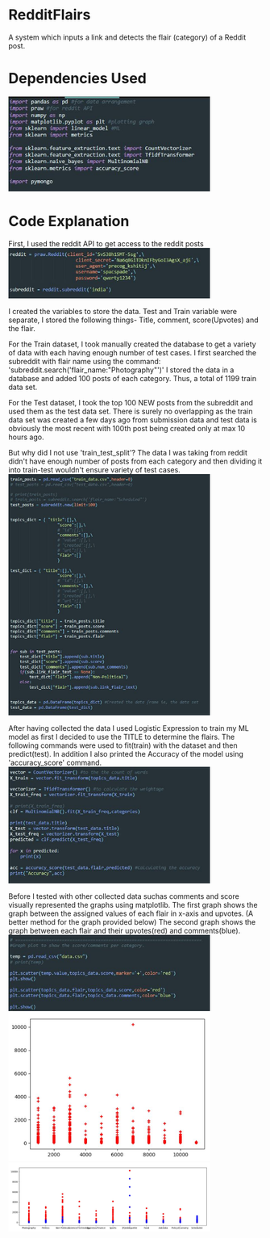 # RedditFlairs
A system which inputs a link and detects the flair (category) of a Reddit post.

# Dependencies Used
<img src="/Images/lib.JPG" width="400">

# Code Explanation

First, I used the reddit API to get access to the reddit posts
<img src="/Images/reddit.JPG" width="400">

I created the variables to store the data. Test and Train variable were separate, I stored the following things- 
Title, comment, score(Upvotes) and the flair.

For the Train dataset, I took manually created the database to get a variety of data with each having enough number of test cases.
I first searched the subreddit with flair name using the command: 'subreddit.search('flair_name:"Photography"')'
I stored the data in a database and added 100 posts of each category. Thus, a total of 1199 train data set.

For the Test dataset, I took the top 100 NEW posts from the subreddit and used them as the test data set. There is surely no overlapping as the train data set was created a few days ago from submission data and test data is obviously the most recent with 100th post being created only at max 10 hours ago.

But why did I not use 'train_test_split'? The data I was taking from reddit didn't have enough number of posts from each category and then dividing it into train-test wouldn't ensure variety of test cases.
<img src="/Images/data.JPG" width="400">

After having collected the data I used Logistic Expression to train my ML model as first I decided to use the TITLE to determine the flairs. The following commands were used to fit(train) with the dataset and then predict(test). In addition I also printed the Accuracy of the model using 'accuracy_score' command.
<img src="/Images/ml.JPG" width="400">

Before I tested with other collected data suchas comments and score visually represented the graphs using matplotlib.
The first graph shows the graph between the assigned values of each flair in x-axis and upvotes. (A better method for the graph provided below)
The second graph shows the graph between each flair and their upvotes(red) and comments(blue).
<img src="/Images/graph.JPG" width="400">
<img src="/Images/g2.JPG" width="400"><img src="/Images/g1.JPG" width="400">


